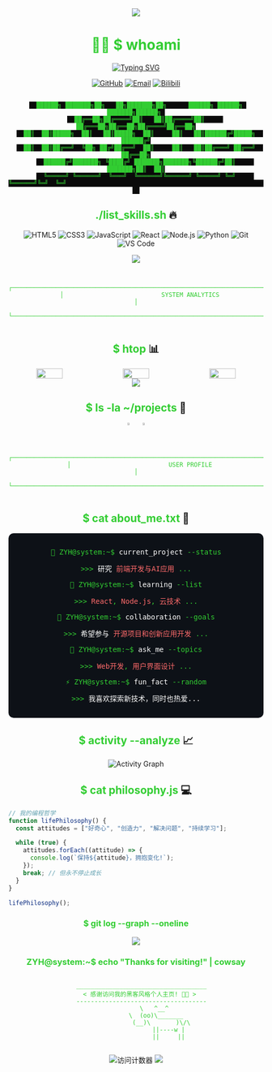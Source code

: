 <div align="center">
  
  <!-- 标题横幅 - 黑客风格 -->
  <img src="https://capsule-render.vercel.app/api?type=waving&color=0:32CD32,100:006400&height=200&section=header&text=ZYH&fontSize=80&fontAlignY=35&animation=fadeIn&fontColor=white" />
  
  # <span style="color:#32CD32">👨‍💻 $ whoami</span>

[![Typing SVG](https://readme-typing-svg.demolab.com?font=Fira+Code&weight=800&size=22&duration=3000&pause=1000&color=32CD32&center=true&vCenter=true&repeat=false&width=435&lines=ZYH@system:~%24+echo+%22Hello+World%22;%3E+Hello,+I'm+ZYH;ZYH@system:~%24+chmod+%2Bx+skills.sh;ZYH@system:~%24+./skills.sh)](https://git.io/typing-svg)

  <p align="center">
    <a href="https://github.com/zyh3699"><img src="https://img.shields.io/badge/GitHub-100000?style=for-the-badge&logo=github&logoColor=white" alt="GitHub"/></a>
    <a href="mailto:your.email@example.com"><img src="https://img.shields.io/badge/Email-D14836?style=for-the-badge&logo=gmail&logoColor=white" alt="Email"/></a>
    <a href="https://space.bilibili.com/your-id"><img src="https://img.shields.io/badge/Bilibili-00A1D6?style=for-the-badge&logo=bilibili&logoColor=white" alt="Bilibili"/></a>
  </p>

</div>

<!-- 炫酷黑客风格分隔线 -->
<div align="center">
  <pre><code style="background-color:#0a0a0a; color:#32CD32">
  ██████╗ ███████╗██╗   ██╗███████╗██╗      ██████╗ ██████╗ ███████╗██████╗ 
  ██╔══██╗██╔════╝██║   ██║██╔════╝██║     ██╔═══██╗██╔══██╗██╔════╝██╔══██╗
  ██║  ██║█████╗  ██║   ██║█████╗  ██║     ██║   ██║██████╔╝█████╗  ██████╔╝
  ██║  ██║██╔══╝  ╚██╗ ██╔╝██╔══╝  ██║     ██║   ██║██╔═══╝ ██╔══╝  ██╔══██╗
  ██████╔╝███████╗ ╚████╔╝ ███████╗███████╗╚██████╔╝██║     ███████╗██║  ██║
  ╚═════╝ ╚══════╝  ╚═══╝  ╚══════╝╚══════╝ ╚═════╝ ╚═╝     ╚══════╝╚═╝  ╚═╝                                                               
  </code></pre>
</div>

<!-- 技能展示 - 黑客风格 -->
<h2 align="center"><span style="color:#32CD32">./list_skills.sh</span> 🔥</h2>

<div align="center">
  
  ![HTML5](https://img.shields.io/badge/-HTML5-E34F26?style=flat-square&logo=html5&logoColor=white)
  ![CSS3](https://img.shields.io/badge/-CSS3-1572B6?style=flat-square&logo=css3)
  ![JavaScript](https://img.shields.io/badge/-JavaScript-F7DF1E?style=flat-square&logo=javascript&logoColor=black)
  ![React](https://img.shields.io/badge/-React-61DAFB?style=flat-square&logo=react&logoColor=black)
  ![Node.js](https://img.shields.io/badge/-Node.js-339933?style=flat-square&logo=node.js&logoColor=white)
  ![Python](https://img.shields.io/badge/-Python-3776AB?style=flat-square&logo=python&logoColor=white)
  ![Git](https://img.shields.io/badge/-Git-F05032?style=flat-square&logo=git&logoColor=white)
  ![VS Code](https://img.shields.io/badge/-VS%20Code-007ACC?style=flat-square&logo=visual-studio-code)
  
  <!-- 技能图标 - 黑客风格 -->
  <img src="https://skillicons.dev/icons?i=html,css,js,react,nodejs,python,git,vscode&theme=dark" />

</div>

<!-- 终端风格分隔线 -->
<div align="center">
  <pre><code style="color:#32CD32">
  ┌──────────────────────────────────────────────────────────────────────────┐
  │                           SYSTEM ANALYTICS                                │
  └──────────────────────────────────────────────────────────────────────────┘
  </code></pre>
</div>

<!-- 统计信息 - 黑客风格布局 -->
<h2 align="center"><span style="color:#32CD32">$ htop</span> 📊</h2>

<!-- 三栏布局 -->
<div align="center" style="display:flex; flex-wrap:wrap; justify-content:center; gap:10px;">
  <img width="32%" src="https://github-readme-stats.vercel.app/api?username=zyh3699&show_icons=true&theme=chartreuse-dark&hide_border=true&count_private=true&bg_color=0D1117" />
  <img width="32%" src="https://github-readme-streak-stats.herokuapp.com/?user=zyh3699&theme=chartreuse-dark&hide_border=true&background=0D1117" />
  <img width="32%" src="https://github-readme-stats.vercel.app/api/top-langs/?username=zyh3699&layout=compact&theme=chartreuse-dark&hide_border=true&bg_color=0D1117" />
</div>

<!-- 贡献时间线 -->
<div align="center">
  <img src="https://github-profile-summary-cards.vercel.app/api/cards/profile-details?username=zyh3699&theme=chartreuse_dark" />
</div>

<!-- 项目展示部分 - 黑客风格布局 -->
<h2 align="center"><span style="color:#32CD32">$ ls -la ~/projects</span> 🚀</h2>

<div align="center" style="display:flex; flex-wrap:wrap; justify-content:center; gap:10px;">
  <a href="https://github.com/zyh3699/dream-maze">
    <img width="49%" src="https://github-readme-stats.vercel.app/api/pin/?username=zyh3699&repo=dream-maze&theme=chartreuse-dark&hide_border=true&bg_color=0D1117" />
  </a>
  <!-- 第二个项目示例 -->
  <a href="https://github.com/zyh3699/zyh3699">
    <img width="49%" src="https://github-readme-stats.vercel.app/api/pin/?username=zyh3699&repo=zyh3699&theme=chartreuse-dark&hide_border=true&bg_color=0D1117" />
  </a>
</div>

<!-- 终端风格分隔线 -->
<div align="center">
  <pre><code style="color:#32CD32">
  ┌──────────────────────────────────────────────────────────────────────────┐
  │                           USER PROFILE                                    │
  └──────────────────────────────────────────────────────────────────────────┘
  </code></pre>
</div>

<!-- 关于我部分 - 终端风格 -->
<h2 align="center"><span style="color:#32CD32">$ cat about_me.txt</span> 📌</h2>

<div align="center" style="background-color:#0D1117; padding:15px; border-radius:10px; color:#32CD32; font-family:monospace;">
  
  <p>🔭 ZYH@system:~$ <span style="color:white">current_project</span> --status</p>
  <p>>>> <span style="color:white">研究</span> <span style="color:#ff6b6b">前端开发与AI应用</span> ...</p>
  
  <p>🌱 ZYH@system:~$ <span style="color:white">learning</span> --list</p>
  <p>>>> <span style="color:#ff6b6b">React</span>, <span style="color:#ff6b6b">Node.js</span>, <span style="color:#ff6b6b">云技术</span> ...</p>
  
  <p>👯 ZYH@system:~$ <span style="color:white">collaboration</span> --goals</p>
  <p>>>> <span style="color:white">希望参与</span> <span style="color:#ff6b6b">开源项目和创新应用开发</span> ...</p>
  
  <p>💬 ZYH@system:~$ <span style="color:white">ask_me</span> --topics</p>
  <p>>>> <span style="color:#ff6b6b">Web开发</span>, <span style="color:#ff6b6b">用户界面设计</span> ...</p>
  
  <p>⚡ ZYH@system:~$ <span style="color:white">fun_fact</span> --random</p>
  <p>>>> <span style="color:white">我喜欢探索新技术，同时也热爱...</span></p>

</div>

<!-- 活动图 - 黑客风格 -->
<h2 align="center"><span style="color:#32CD32">$ activity --analyze</span> 📈</h2>

<div align="center">
  
  ![Activity Graph](https://github-readme-activity-graph.vercel.app/graph?username=zyh3699&theme=chartreuse-dark&bg_color=0D1117&color=32CD32&line=32CD32&point=FFFFFF&hide_border=true)
  
</div>

<!-- 有趣的代码片段展示 - 黑客风格 -->
<h2 align="center"><span style="color:#32CD32">$ cat philosophy.js</span> 💻</h2>

```javascript
// 我的编程哲学
function lifePhilosophy() {
  const attitudes = ["好奇心", "创造力", "解决问题", "持续学习"];

  while (true) {
    attitudes.forEach((attitude) => {
      console.log(`保持${attitude}，拥抱变化!`);
    });
    break; // 但永不停止成长
  }
}

lifePhilosophy();
```

<!-- 贡献蛇形图 - 黑客风格 -->
<div align="center">
  <h3 style="color:#32CD32">$ git log --graph --oneline</h3>
  <img src="https://github.com/zyh3699/zyh3699/blob/output/github-contribution-grid-snake-dark.svg" />
</div>

<!-- 页脚 - 黑客风格 -->
<div align="center">
  
  <h3 style="color:#32CD32">ZYH@system:~$ echo "Thanks for visiting!" | cowsay</h3>
  
  <pre><code style="color:#32CD32">
   ____________________________________
  < 感谢访问我的黑客风格个人主页! 👨‍💻 >
   ------------------------------------
          \   ^__^
           \  (oo)\_______
              (__)\       )\/\
                  ||----w |
                  ||     ||
  </code></pre>
  
  <img src="https://profile-counter.glitch.me/{zyh3699}/count.svg" alt="访问计数器" />
  
  <img src="https://capsule-render.vercel.app/api?type=waving&color=0:32CD32,100:006400&height=100&section=footer" />
  
</div>
